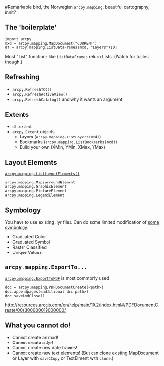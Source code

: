 #Remarkable bird, the Norwegian ```arcpy.mapping```, beautiful cartography, innit?

## The 'boilerplate'
```
import arcpy
mxd = arcpy.mapping.MapDocument("CURRENT")
df = arcpy.mapping.ListDataFrames(mxd, "Layers")[0]
```
Most "List" functions like ```ListDataFrames``` return Lists. (Watch for tuples though.)

## Refreshing
 * ```arcpy.RefreshTOC()```
 * ```arcpy.RefreshActiveView()```
 * ```arcpy.RefreshCatalog()``` and why it wants an argument

## Extents
 * ```df.extent```
 * ```arcpy.Extent``` objects
    - Layers (```arcpy.mapping.ListLayers(mxd)```)
    - Bookmarks (```arcpy.mapping.ListBookmarks(mxd)```)
    - Build your own (XMin, YMin, XMax, YMax)

## Layout Elements
[```arcpy.mapping.ListLayoutElements()```](http://resources.arcgis.com/en/help/main/10.2/index.html#/ListLayoutElements/00s30000003w000000/])  
```
arcpy.mapping.MapsurroundElement
arcpy.mapping.GraphicElement
arcpy.mapping.PictureElement
arcpy.mapping.LegendElement
```

## Symbology
You have to use existing .lyr files.
Can do some limited modification of [some symbology]((http://resources.arcgis.com/en/help/main/10.2/index.html#/UniqueValuesSymbology/00s30000005s000000/)):  
 * Graduated Color
 * Graduated Symbol
 * Raster Classified
 * Unique Values

## ```arcpy.mapping.ExportTo...```
[```arcpy.mapping.ExportToPDF```](http://resources.arcgis.com/en/help/main/10.2/index.html#/ExportToPDF/00s300000027000000/) is most commonly used
```
doc = arcpy.mapping.PDFDocumentCreate(<path>)
doc.appendpages(<additional doc path>)
doc.saveAndClose()
```
http://resources.arcgis.com/en/help/main/10.2/index.html#/PDFDocumentCreate/00s300000019000000/

## What you cannot do!
 * Cannot create an mxd!
 * Cannot create a .lyr!
 * Cannot create new date frames!
 * Cannot create new text elements!
(But can clone existing MapDocument or Layer with ```saveCCopy``` or TextElment with ```clone```.)
